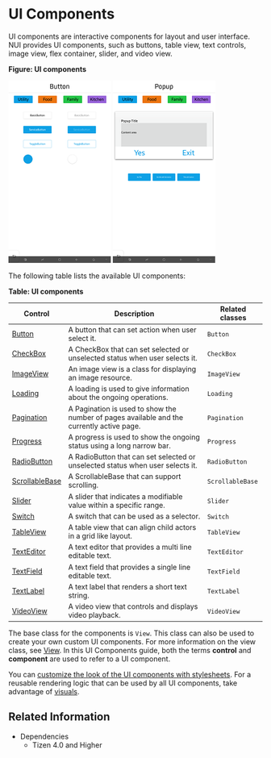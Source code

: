 # UI Components

UI components are interactive components for layout and user interface. NUI provides UI components, such as buttons, table view, text controls, image view, flex container, slider, and video view.

**Figure: UI components**

![UI components](./media/button.png) ![UI components](./media/popup.png)


The following table lists the available UI components:

**Table: UI components**

| Control                              | Description                              | Related classes                          |
| ------------------------------------ | ---------------------------------------- | ---------------------------------------- |
| [Button](./nui-components/Button.md) | A button that can set action when user select it. | `Button`                |
| [CheckBox](./nui-components/CheckBox.md) | A CheckBox that can set selected or unselected status when user selects it. | `CheckBox`                |
| [ImageView](./imageview.md)          | An image view is a class for displaying an image resource.   | `ImageView`                   |
| [Loading](./nui-components/Loading.md) | A loading is used to give information about the ongoing operations. | `Loading`                |
| [Pagination](./nui-components/Pagination.md) | A Pagination is used to show the number of pages available and the currently active page. | `Pagination`                |
| [Progress](./nui-components/Progress.md) | A progress is used to show the ongoing status using a long narrow bar. | `Progress`                |
| [RadioButton](./nui-components/RadioButton.md) | A RadioButton that can set selected or unselected status when user selects it. | `RadioButton`                |
| [ScrollableBase](./nui-components/ScrollableBase.md) | A ScrollableBase that can support scrolling. | `ScrollableBase`                   |
| [Slider](./nui-components/Slider.md) | A slider that indicates a modifiable value within a specific range. | `Slider`                   |
| [Switch](./nui-components/Switch.md) | A switch that can be used as a selector. | `Switch`                |
| [TableView](./tableview.md)          | A table view that can align child actors in a grid like layout. | `TableView`             |
| [TextEditor](./texteditor.md)        | A text editor that provides a multi line editable text. | `TextEditor`                |
| [TextField](./textfield.md)          | A text field that provides a single line editable text. | `TextField`                 |
| [TextLabel](./textlabel.md)          | A text label that renders a short text string. | `TextLabel`                |
| [VideoView](./videoview.md)          | A video view that controls and displays video playback. | `VideoView`                 |

The base class for the components is `View`. This class can also be used to create your own custom UI components. For more information on the view class, see [View](./view.md). In this UI Components guide, both the terms **control** and **component** are used to refer to a UI component.

You can [customize the look of the UI components with stylesheets](./styling-controls-with-JSON.md). For a reusable rendering logic that can be used by all UI components, take advantage of [visuals](./visuals.md).


## Related Information
- Dependencies
  -   Tizen 4.0 and Higher